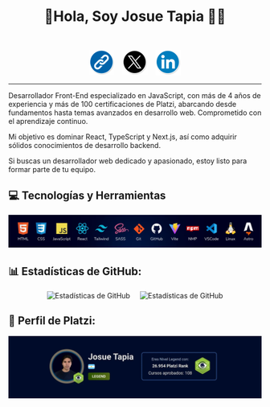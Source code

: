 <h1 align= 'center'>🙋Hola, Soy Josue Tapia 🧑‍💻</h1> 
</br>
<p align='center'>
<a
title="Visitar mi Web"
target="_blank"
href="https://josu.dev"
rel="noopener noreferrer">
<img  width="50" height="auto" src="./assets/link.png"></a>
&nbsp;&nbsp;
<a
title="Visitar mi perfil de X"
target="_blank"
href="https://twitter.com/JosttMe"
rel="noopener noreferrer">
<img  width="50" height="auto" src="./assets/x.png"></a> 
&nbsp;&nbsp;
<a
title="Visitar mi perfil de LinkedIn"
target="_blank"
href="https://www.linkedin.com/in/josttme"
rel="noopener noreferrer">
<img  width="50" height="auto" src="./assets/linkedin.png"></a>
</p>

<hr>

Desarrollador Front-End especializado en JavaScript, con más de 4 años de experiencia y más de 100 certificaciones de Platzi, abarcando desde fundamentos hasta temas avanzados en desarrollo web.
Comprometido con el aprendizaje continuo.

Mi objetivo es dominar React, TypeScript y Next.js, así como adquirir sólidos conocimientos de desarrollo backend.

Si buscas un desarrollador web dedicado y apasionado, estoy listo para formar parte de tu equipo.

## 💻 Tecnologías y Herramientas

![Skills](./assets/skills.webp)

## 📊 Estadísticas de GitHub:
<p align="center">
<img align="center" height="180" he src="https://github-readme-streak-stats.herokuapp.com/?user=josttme&theme=algolia&hide_border=false" alt="Estadísticas de GitHub" />&nbsp;&nbsp;&nbsp;&nbsp;
<img align="center" height="180" src="https://github-readme-stats.vercel.app/api/top-langs/?username=josttme&theme=algolia&hide_border=false&include_all_commits=false&count_private=false&layout=compact" alt="Estadísticas de GitHub" />
</p>

## 💚 Perfil de Platzi:
<p align="center">
<a
title="Visitar mi perfil de Platzi"
target="_blank"
href="https://platzi.com/p/JosueTapia"
rel="noopener noreferrer">
<img src="./assets/perfil-platzi.webp"></a> 
</p>
